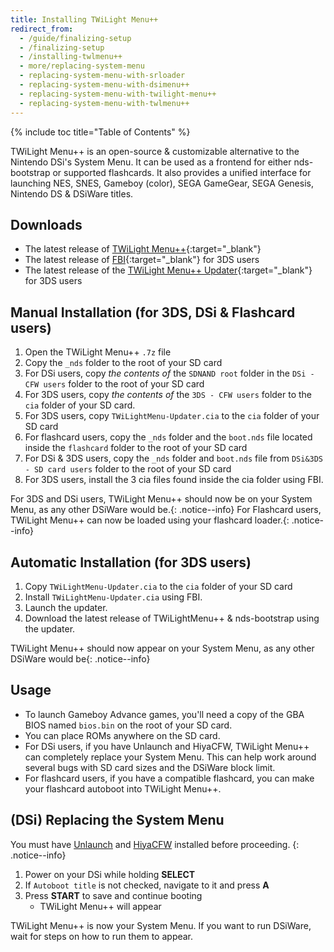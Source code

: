```yaml
---
title: Installing TWiLight Menu++
redirect_from:
  - /guide/finalizing-setup
  - /finalizing-setup
  - /installing-twlmenu++
  - more/replacing-system-menu
  - replacing-system-menu-with-srloader
  - replacing-system-menu-with-dsimenu++
  - replacing-system-menu-with-twilight-menu++
  - replacing-system-menu-with-twlmenu++
---
```


{% include toc title="Table of Contents" %}

TWiLight Menu++ is an open-source & customizable alternative to the Nintendo DSi's System Menu. It can be used as a frontend for either nds-bootstrap or supported flashcards. It also provides a unified interface for launching NES, SNES, Gameboy (color), SEGA GameGear, SEGA Genesis, Nintendo DS & DSiWare titles.

## Downloads

- The latest release of [TWiLight Menu++](https://github.com/RocketRobz/TWiLightMenu/releases){:target="_blank"}
- The latest release of [FBI](https://github.com/Steveice10/FBI/releases){:target="_blank"} for 3DS users
- The latest release of the [TWiLight Menu++ Updater](https://github.com/RocketRobz/TWiLightMenu-Updater/releases){:target="_blank"} for 3DS users

## Manual Installation (for 3DS, DSi & Flashcard users)

1. Open the TWiLight Menu++ `.7z` file
2. Copy the `_nds` folder to the root of your SD card
3. For DSi users, copy *the contents of* the `SDNAND root` folder in the `DSi - CFW users` folder to the root of your SD card
4. For 3DS users, copy *the contents of* the `3DS - CFW users` folder to the `cia` folder of your SD card.
5. For 3DS users, copy `TWiLightMenu-Updater.cia` to the `cia` folder of your SD card
5. For flashcard users, copy the `_nds` folder and the `boot.nds` file located inside the `flashcard` folder to the root of your SD card
6. For DSi & 3DS users, copy the `_nds` folder and `boot.nds` file from `DSi&3DS - SD card users` folder to the root of your SD card
7. For 3DS users, install the 3 cia files found inside the cia folder using FBI.

For 3DS and DSi users, TWiLight Menu++ should now be on your System Menu, as any other DSiWare would be.{: .notice--info}
For Flashcard users, TWiLight Menu++ can now be loaded using your flashcard loader.{: .notice--info}

## Automatic Installation (for 3DS users)

1. Copy `TWiLightMenu-Updater.cia` to the `cia` folder of your SD card
2. Install `TWiLightMenu-Updater.cia` using FBI.
3. Launch the updater.
4. Download the latest release of TWiLightMenu++ & nds-bootstrap using the updater.

TWiLight Menu++ should now appear on your System Menu, as any other DSiWare would be{: .notice--info}

## Usage

- To launch Gameboy Advance games, you'll need a copy of the GBA BIOS named `bios.bin` on the root of your SD card.
- You can place ROMs anywhere on the SD card.
- For DSi users, if you have Unlaunch and HiyaCFW, TWiLight Menu++ can completely replace your System Menu. This can help work around several bugs with SD card sizes and the DSiWare block limit.
- For flashcard users, if you have a compatible flashcard, you can make your flashcard autoboot into TWiLight Menu++.

## (DSi) Replacing the System Menu

You must have [Unlaunch](/guide/installing-unlaunch/) and [HiyaCFW](/guide/installing-hiyacfw/) installed before proceeding.
{: .notice--info}

1. Power on your DSi while holding **SELECT**
2. If `Autoboot title` is not checked, navigate to it and press **A**
3. Press **START** to save and continue booting
    - TWiLight Menu++ will appear

TWiLight Menu++ is now your System Menu. If you want to run DSiWare, wait for steps on how to run them to appear.
